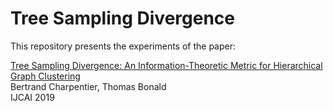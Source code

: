 # Tree Sampling Divergence

This repository presents the experiments of the paper:

[Tree Sampling Divergence: An Information-Theoretic Metric for Hierarchical Graph Clustering](https://www.ijcai.org/Proceedings/2019/0286.pdf)<br>
Bertrand Charpentier, Thomas Bonald<br>
IJCAI 2019
